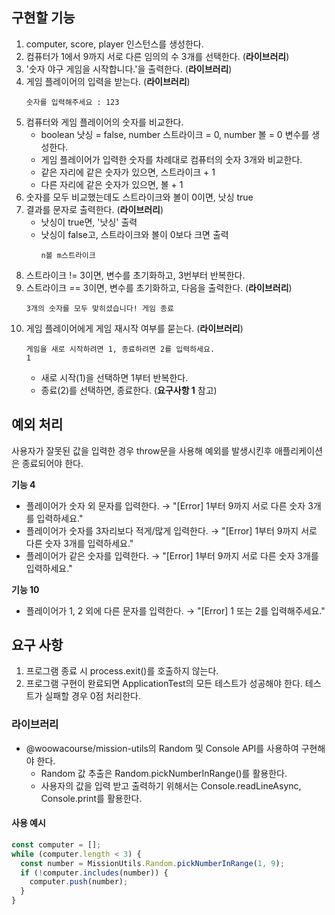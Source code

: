 ## 구현할 기능

1. computer, score, player 인스턴스를 생성한다.
2. 컴퓨터가 1에서 9까지 서로 다른 임의의 수 3개를 선택한다. (**라이브러리**)
3. '숫자 야구 게임을 시작합니다.'을 출력한다. (**라이브러리**)
4. 게임 플레이어의 입력을 받는다. (**라이브러리**)
   ```
   숫자를 입력해주세요 : 123
   ```
5. 컴퓨터와 게임 플레이어의 숫자를 비교한다.
   - boolean 낫싱 = false, number 스트라이크 = 0, number 볼 = 0 변수를 생성한다.
   - 게임 플레이어가 입력한 숫자를 차례대로 컴퓨터의 숫자 3개와 비교한다.
   - 같은 자리에 같은 숫자가 있으면, 스트라이크 + 1
   - 다른 자리에 같은 숫자가 있으면, 볼 + 1
6. 숫자를 모두 비교했는데도 스트라이크와 볼이 0이면, 낫싱 true
7. 결과를 문자로 출력한다. (**라이브러리**)
   - 낫싱이 true면, '낫싱' 출력
   - 낫싱이 false고, 스트라이크와 볼이 0보다 크면 출력
     ```
     n볼 m스트라이크
     ```
8. 스트라이크 != 3이면, 변수를 초기화하고, 3번부터 반복한다.
9. 스트라이크 == 3이면, 변수를 초기화하고, 다음을 출력한다. (**라이브러리**)
   ```
   3개의 숫자를 모두 맞히셨습니다! 게임 종료
   ```
10. 게임 플레이어에게 게임 재시작 여부를 묻는다. (**라이브러리**)
    ```
    게임을 새로 시작하려면 1, 종료하려면 2를 입력하세요.
    1
    ```
    - 새로 시작(1)을 선택하면 1부터 반복한다.
    - 종료(2)를 선택하면, 종료한다. (**요구사항 1** 참고)

## 예외 처리

사용자가 잘못된 값을 입력한 경우 throw문을 사용해 예외를 발생시킨후 애플리케이션은 종료되어야 한다.

**기능 4**

- 플레이어가 숫자 외 문자를 입력한다. → "[Error] 1부터 9까지 서로 다른 숫자 3개를 입력하세요."
- 플레이어가 숫자를 3자리보다 적게/많게 입력한다. → "[Error] 1부터 9까지 서로 다른 숫자 3개를 입력하세요."
- 플레이어가 같은 숫자를 입력한다. → "[Error] 1부터 9까지 서로 다른 숫자 3개를 입력하세요."

**기능 10**

- 플레이어가 1, 2 외에 다른 문자를 입력한다. → "[Error] 1 또는 2를 입력해주세요."

## 요구 사항

1. 프로그램 종료 시 process.exit()를 호출하지 않는다.
2. 프로그램 구현이 완료되면 ApplicationTest의 모든 테스트가 성공해야 한다. 테스트가 실패할 경우 0점 처리한다.

### 라이브러리

- @woowacourse/mission-utils의 Random 및 Console API를 사용하여 구현해야 한다.
  - Random 값 추출은 Random.pickNumberInRange()를 활용한다.
  - 사용자의 값을 입력 받고 출력하기 위해서는 Console.readLineAsync, Console.print를 활용한다.

#### 사용 예시

```javascript
const computer = [];
while (computer.length < 3) {
  const number = MissionUtils.Random.pickNumberInRange(1, 9);
  if (!computer.includes(number)) {
    computer.push(number);
  }
}
```

